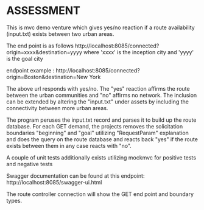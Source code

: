 # ASSESSMENT


This is mvc demo venture which gives yes/no reaction if a route availability (input.txt) exists between two urban areas. 

The end point is as follows http://localhost:8085/connected?origin=xxxx&destination=yyyy where 'xxxx' is the inception city and 'yyyy' is the goal city 

endpoint example : http://localhost:8085/connected?origin=Boston&destination=New York 

The above url responds with yes/no. The "yes" reaction affirms the route between the urban communities and "no" affirms no network. The inclusion can be extended by altering the "input.txt" under assets by including the connectivity between more urban areas. 

The program peruses the input.txt record and parses it to build up the route database. For each GET demand, the projects removes the solicitation boundaries "beginning" and "goal" utilizing "RequestParam" explanation and does the query on the route database and reacts back "yes" if the route exists between them in any case reacts with "no". 

A couple of unit tests additionally exists utilizing mockmvc for positive tests and negative tests 

Swagger documentation can be found at this endpoint: http://localhost:8085/swagger-ui.html 

The route controller connection will show the GET end point and boundary types.